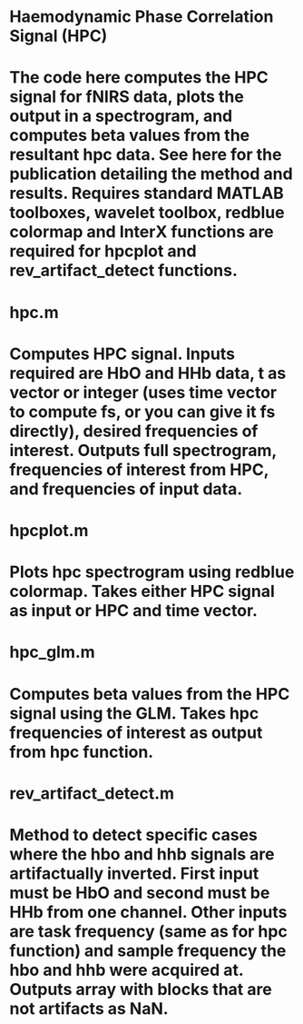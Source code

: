 # Haemodynamic Phase Correlation Signal (HPC)
# The code here computes the HPC signal for fNIRS data, plots the output in a spectrogram, and computes beta values from the resultant hpc data. See here for the publication detailing the method and results. Requires standard MATLAB toolboxes, wavelet toolbox, redblue colormap and InterX functions are required for hpcplot and rev_artifact_detect functions. 

# hpc.m 

# Computes HPC signal. Inputs required are HbO and HHb data, t as vector or integer (uses time vector to compute fs, or you can give it fs directly), desired frequencies of interest. Outputs full spectrogram, frequencies of interest from HPC, and frequencies of input data. 

# hpcplot.m
# Plots hpc spectrogram using redblue colormap. Takes either HPC signal as input or HPC and time vector. 

# hpc_glm.m
# Computes beta values from the HPC signal using the GLM. Takes hpc frequencies of interest as output from hpc function.

# rev_artifact_detect.m 

# Method to detect specific cases where the hbo and hhb signals are artifactually inverted. First input must be HbO and second must be HHb from one channel. Other inputs are task frequency (same as for hpc function) and sample frequency the hbo and hhb were acquired at. Outputs array with blocks that are not artifacts as NaN. 


